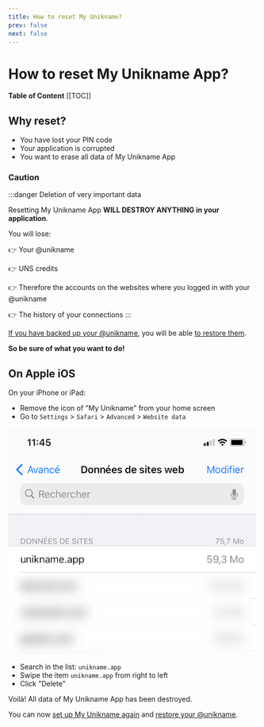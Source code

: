 ```yaml
---
title: How to reset My Unikname?
prev: false
next: false
---
```


# How to reset My Unikname App?

**Table of Content**
[[TOC]]

## Why reset?

- You have lost your PIN code
- Your application is corrupted
- You want to erase all data of My Unikname App

### Caution

:::danger Deletion of very important data

Resetting My Unikname App **WILL DESTROY ANYTHING in your application**.

You will lose:

👉 Your @unikname

👉 UNS credits

👉 Therefore the accounts on the websites where you logged in with your @unikname

👉 The history of your connections
:::

[If you have backed up your @unikname](../howto-backup-my-unikname.html), you will be able [to restore them]((../howto-restore-my-unikname.html)).

**So be sure of what you want to do!**

## On Apple iOS

On your iPhone or iPad:

- Remove the icon of "My Unikname" from your home screen
- Go to `Settings` > `Safari` > `Advanced` > `Website data`

<hpicture caption="Menu where to reset My Unikname App">![MyUniknameMenu](./images/ios-reset-my-unikname.png)</hpicture>

- Search in the list: `unikname.app`
- Swipe the item `unikname.app` from right to left
- Click "Delete"

Voilà! All data of My Unikname App has been destroyed.

You can now [set up My Unikname again](../howto-install-my-unikname-app.html#step-2-install-now) and [restore your @unikname](../howto-restore-my-unikname.html).
